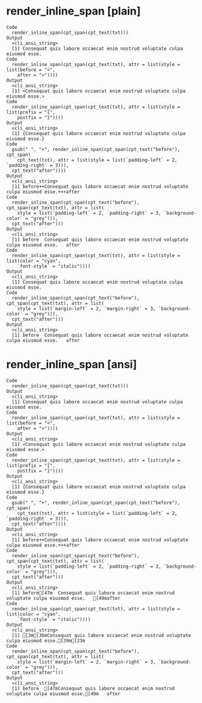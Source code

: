 # render_inline_span [plain]

    Code
      render_inline_span(cpt_span(cpt_text(txt)))
    Output
      <cli_ansi_string>
      [1] Consequat quis labore occaecat enim nostrud voluptate culpa eiusmod esse.
    Code
      render_inline_span(cpt_span(cpt_text(txt), attr = list(style = list(before = "<",
        after = ">"))))
    Output
      <cli_ansi_string>
      [1] <Consequat quis labore occaecat enim nostrud voluptate culpa eiusmod esse.>
    Code
      render_inline_span(cpt_span(cpt_text(txt), attr = list(style = list(prefix = "{",
        postfix = "}"))))
    Output
      <cli_ansi_string>
      [1] {Consequat quis labore occaecat enim nostrud voluptate culpa eiusmod esse.}
    Code
      gsub(" ", "+", render_inline_span(cpt_span(cpt_text("before"), cpt_span(
        cpt_text(txt), attr = list(style = list(`padding-left` = 2, `padding-right` = 3))),
      cpt_text("after"))))
    Output
      <cli_ansi_string>
      [1] before++Consequat quis labore occaecat enim nostrud voluptate culpa eiusmod esse.+++after
    Code
      render_inline_span(cpt_span(cpt_text("before"), cpt_span(cpt_text(txt), attr = list(
        style = list(`padding-left` = 2, `padding-right` = 3, `background-color` = "grey"))),
      cpt_text("after")))
    Output
      <cli_ansi_string>
      [1] before  Consequat quis labore occaecat enim nostrud voluptate culpa eiusmod esse.   after
    Code
      render_inline_span(cpt_span(cpt_text(txt), attr = list(style = list(color = "cyan",
        `font-style` = "italic"))))
    Output
      <cli_ansi_string>
      [1] Consequat quis labore occaecat enim nostrud voluptate culpa eiusmod esse.
    Code
      render_inline_span(cpt_span(cpt_text("before"), cpt_span(cpt_text(txt), attr = list(
        style = list(`margin-left` = 2, `margin-right` = 3, `background-color` = "grey"))),
      cpt_text("after")))
    Output
      <cli_ansi_string>
      [1] before  Consequat quis labore occaecat enim nostrud voluptate culpa eiusmod esse.   after

# render_inline_span [ansi]

    Code
      render_inline_span(cpt_span(cpt_text(txt)))
    Output
      <cli_ansi_string>
      [1] Consequat quis labore occaecat enim nostrud voluptate culpa eiusmod esse.
    Code
      render_inline_span(cpt_span(cpt_text(txt), attr = list(style = list(before = "<",
        after = ">"))))
    Output
      <cli_ansi_string>
      [1] <Consequat quis labore occaecat enim nostrud voluptate culpa eiusmod esse.>
    Code
      render_inline_span(cpt_span(cpt_text(txt), attr = list(style = list(prefix = "{",
        postfix = "}"))))
    Output
      <cli_ansi_string>
      [1] {Consequat quis labore occaecat enim nostrud voluptate culpa eiusmod esse.}
    Code
      gsub(" ", "+", render_inline_span(cpt_span(cpt_text("before"), cpt_span(
        cpt_text(txt), attr = list(style = list(`padding-left` = 2, `padding-right` = 3))),
      cpt_text("after"))))
    Output
      <cli_ansi_string>
      [1] before++Consequat quis labore occaecat enim nostrud voluptate culpa eiusmod esse.+++after
    Code
      render_inline_span(cpt_span(cpt_text("before"), cpt_span(cpt_text(txt), attr = list(
        style = list(`padding-left` = 2, `padding-right` = 3, `background-color` = "grey"))),
      cpt_text("after")))
    Output
      <cli_ansi_string>
      [1] before[47m  Consequat quis labore occaecat enim nostrud voluptate culpa eiusmod esse.   [49mafter
    Code
      render_inline_span(cpt_span(cpt_text(txt), attr = list(style = list(color = "cyan",
        `font-style` = "italic"))))
    Output
      <cli_ansi_string>
      [1] [3m[36mConsequat quis labore occaecat enim nostrud voluptate culpa eiusmod esse.[39m[23m
    Code
      render_inline_span(cpt_span(cpt_text("before"), cpt_span(cpt_text(txt), attr = list(
        style = list(`margin-left` = 2, `margin-right` = 3, `background-color` = "grey"))),
      cpt_text("after")))
    Output
      <cli_ansi_string>
      [1] before  [47mConsequat quis labore occaecat enim nostrud voluptate culpa eiusmod esse.[49m   after


